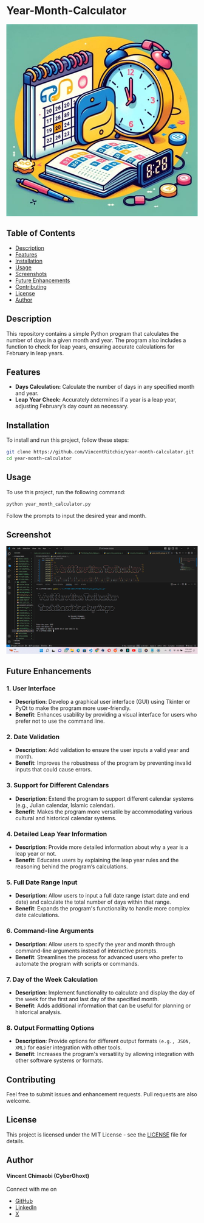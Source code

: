 # Year-Month-Calculator

<a>
  <img src="https://github.com/VincentRitchie/Year-Month-Calculator/blob/main/Year-month%20calculator%20img.jpg" alt="Logo" length="600" width="650"/>
</a>

## Table of Contents
- [Description](#description)
- [Features](#features)
- [Installation](#installation)
- [Usage](#usage)
- [Screenshots](#screenshots)
- [Future Enhancements](#future-enhancements)
- [Contributing](#contributing)
- [License](#license)
- [Author](#author)

## Description
This repository contains a simple Python program that calculates the number of days in a given month and year. The program also includes a function to check for leap years, ensuring accurate calculations for February in leap years.

## Features
- **Days Calculation:** Calculate the number of days in any specified month and year.
- **Leap Year Check:** Accurately determines if a year is a leap year, adjusting February’s day count as necessary.

## Installation
To install and run this project, follow these steps:

```sh
git clone https://github.com/VincentRitchie/year-month-calculator.git
cd year-month-calculator
```

## Usage
To use this project, run the following command:

```sh
python year_month_calculator.py
```
Follow the prompts to input the desired year and month.

## Screenshot

<a>
  <img src="https://github.com/VincentRitchie/Year-Month-Calculator/blob/main/Year-Month%20Calc%20Screenshot.png" alt="Logo" width="650" />
</a>

## Future Enhancements

### 1. **User Interface**
   - **Description**: Develop a graphical user interface (GUI) using Tkinter or PyQt to make the program more user-friendly.
   - **Benefit**: Enhances usability by providing a visual interface for users who prefer not to use the command line.

### 2. **Date Validation**
   - **Description**: Add validation to ensure the user inputs a valid year and month.
   - **Benefit**: Improves the robustness of the program by preventing invalid inputs that could cause errors.

### 3. **Support for Different Calendars**
   - **Description**: Extend the program to support different calendar systems (e.g., Julian calendar, Islamic calendar).
   - **Benefit**: Makes the program more versatile by accommodating various cultural and historical calendar systems.

### 4. **Detailed Leap Year Information**
   - **Description**: Provide more detailed information about why a year is a leap year or not.
   - **Benefit**: Educates users by explaining the leap year rules and the reasoning behind the program’s calculations.

### 5. **Full Date Range Input**
   - **Description**: Allow users to input a full date range (start date and end date) and calculate the total number of days within that range.
   - **Benefit**: Expands the program's functionality to handle more complex date calculations.

### 6. **Command-line Arguments**
   - **Description**: Allow users to specify the year and month through command-line arguments instead of interactive prompts.
   - **Benefit**: Streamlines the process for advanced users who prefer to automate the program with scripts or commands.

### 7. **Day of the Week Calculation**
   - **Description**: Implement functionality to calculate and display the day of the week for the first and last day of the specified month.
   - **Benefit**: Adds additional information that can be useful for planning or historical analysis.

### 8. **Output Formatting Options**
   - **Description**: Provide options for different output formats ```(e.g., JSON, XML)``` for easier integration with other tools.
   - **Benefit**: Increases the program's versatility by allowing integration with other software systems or formats.

## Contributing

Feel free to submit issues and enhancement requests. Pull requests are also welcome.

## License

This project is licensed under the MIT License - see the [LICENSE](https://github.com/VincentRitchie/year-month-calculator/blob/main/LICENSE) file for details.

## Author

#### Vincent Chimaobi (CyberGhoxt)

Connect with me on 
- [GitHub](https://www.github.com/VincentRitchie/VincentRitchie)
- [LinkedIn](https://www.linkedin.com/in/vincent-chimaobi-53b458216?trk=contact-info)
- [X](https://x.com/vin_chimaobi042)
